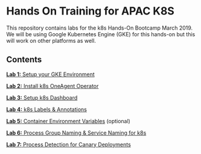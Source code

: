 # Hands On Training for APAC K8S 

This repository contains labs for the k8s Hands-On Bootcamp March 2019. We will be using Google Kubernetes Engine (GKE) for this hands-on but this will work on other platforms as well. 

## Contents

[**Lab 1:** Setup your GKE Environment](/labs/lab1)

[**Lab 2:** Install k8s OneAgent Operator](/labs/lab2)

[**Lab 3:** Setup k8s Dashboard](/labs/lab3)

[**Lab 4:** k8s Labels & Annotations](/labs/lab4)

[**Lab 5:** Container Environment Variables](/labs/lab5) (optional) 

[**Lab 6:** Process Group Naming & Service Naming for k8s](/labs/lab6)

[**Lab 7:** Process Detection for Canary Deployments](/labs/lab7)
